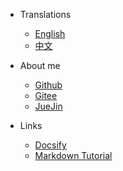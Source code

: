- Translations
  - [English](/)
  - [中文](/zh-cn/)

- About me
  - [Github](https://github.com/yequanrui)
  - [Gitee](https://gitee.com/yequanrui)
  - [JueJin](https://juejin.cn/user/1231919572070647)

- Links
  - [Docsify](https://docsify.js.org/#/)
  - [Markdown Tutorial](https://daringfireball.net/projects/markdown/)
